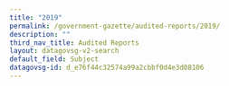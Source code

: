 ```yaml
---
title: "2019"
permalink: /government-gazette/audited-reports/2019/
description: ""
third_nav_title: Audited Reports
layout: datagovsg-v2-search
default_field: Subject
datagovsg-id: d_e76f44c32574a99a2cbbf0d4e3d08106
---
```

